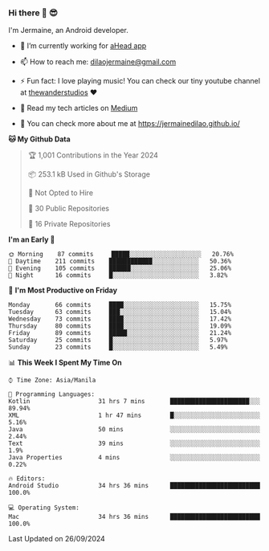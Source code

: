 ### Hi there 👋 😎
I'm Jermaine, an Android developer.

- 🔭 I’m currently working for [aHead app](https://www.ahead-app.com/)

- 📫 How to reach me: dilaojermaine@gmail.com

- ⚡ Fun fact: I love playing music! You can check our tiny youtube channel at [thewanderstudios](https://www.youtube.com/thewanderstudios) ♥️

- 📖 Read my tech articles on [Medium](https://jermainedilao.medium.com/)

- 👀 You can check more about me at https://jermainedilao.github.io/

<!--
**jermainedilao/jermainedilao** is a ✨ _special_ ✨ repository because its `README.md` (this file) appears on your GitHub profile.

Here are some ideas to get you started:

- 🔭 I’m currently working on ...
- 🌱 I’m currently learning ...
- 👯 I’m looking to collaborate on ...
- 🤔 I’m looking for help with ...
- 💬 Ask me about ...
- 📫 How to reach me: ...
- 😄 Pronouns: ...
- ⚡ Fun fact: ...
-->

<!--START_SECTION:waka-->
**🐱 My Github Data** 

> 🏆 1,001 Contributions in the Year 2024
 > 
> 📦 253.1 kB Used in Github's Storage 
 > 
> 🚫 Not Opted to Hire
 > 
> 📜 30 Public Repositories 
 > 
> 🔑 16 Private Repositories  
 > 
**I'm an Early 🐤** 

```text
🌞 Morning    87 commits     █████░░░░░░░░░░░░░░░░░░░░   20.76% 
🌆 Daytime    211 commits    ████████████░░░░░░░░░░░░░   50.36% 
🌃 Evening    105 commits    ██████░░░░░░░░░░░░░░░░░░░   25.06% 
🌙 Night      16 commits     █░░░░░░░░░░░░░░░░░░░░░░░░   3.82%

```
📅 **I'm Most Productive on Friday** 

```text
Monday       66 commits     ████░░░░░░░░░░░░░░░░░░░░░   15.75% 
Tuesday      63 commits     ███░░░░░░░░░░░░░░░░░░░░░░   15.04% 
Wednesday    73 commits     ████░░░░░░░░░░░░░░░░░░░░░   17.42% 
Thursday     80 commits     ████░░░░░░░░░░░░░░░░░░░░░   19.09% 
Friday       89 commits     █████░░░░░░░░░░░░░░░░░░░░   21.24% 
Saturday     25 commits     █░░░░░░░░░░░░░░░░░░░░░░░░   5.97% 
Sunday       23 commits     █░░░░░░░░░░░░░░░░░░░░░░░░   5.49%

```


📊 **This Week I Spent My Time On** 

```text
⌚︎ Time Zone: Asia/Manila

💬 Programming Languages: 
Kotlin                   31 hrs 7 mins       ██████████████████████░░░   89.94% 
XML                      1 hr 47 mins        █░░░░░░░░░░░░░░░░░░░░░░░░   5.16% 
Java                     50 mins             ░░░░░░░░░░░░░░░░░░░░░░░░░   2.44% 
Text                     39 mins             ░░░░░░░░░░░░░░░░░░░░░░░░░   1.9% 
Java Properties          4 mins              ░░░░░░░░░░░░░░░░░░░░░░░░░   0.22%

🔥 Editors: 
Android Studio           34 hrs 36 mins      █████████████████████████   100.0%

💻 Operating System: 
Mac                      34 hrs 36 mins      █████████████████████████   100.0%

```


 Last Updated on 26/09/2024
<!--END_SECTION:waka-->
